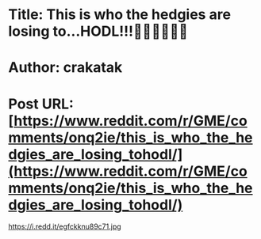 # Title: This is who the hedgies are losing to...HODL!!!🤣🚀🚀🚀✨✨
# Author: crakatak
# Post URL: [https://www.reddit.com/r/GME/comments/onq2ie/this_is_who_the_hedgies_are_losing_tohodl/](https://www.reddit.com/r/GME/comments/onq2ie/this_is_who_the_hedgies_are_losing_tohodl/)


https://i.redd.it/egfckknu89c71.jpg